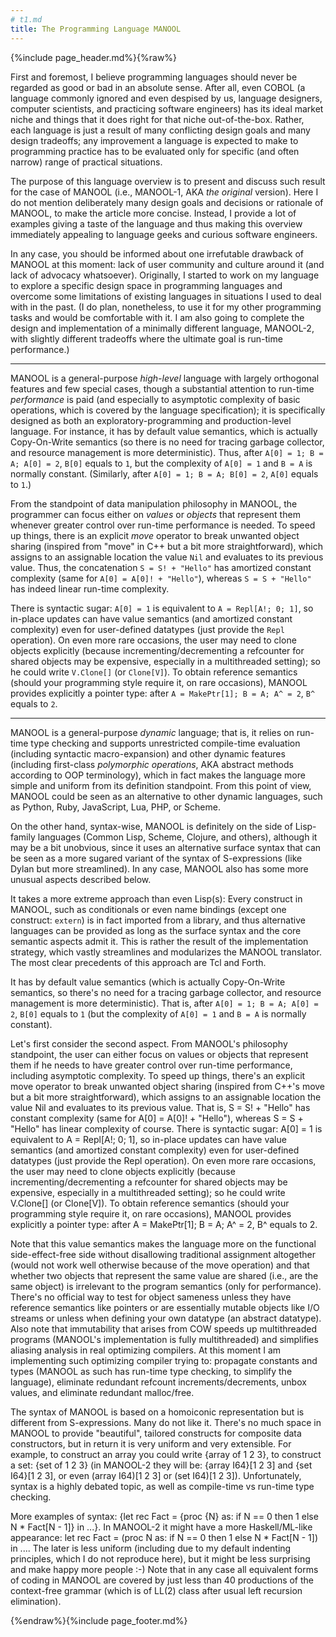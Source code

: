 ```yaml
---
# t1.md
title: The Programming Language MANOOL
---
```


{%include page_header.md%}{%raw%}


First and foremost, I believe programming languages should never be regarded as good or bad in an absolute sense. After all, even COBOL (a language commonly
ignored and even despised by us, language designers, computer scientists, and practicing software engineers) has its ideal market niche and things that it does
right for that niche out-of-the-box. Rather, each language is just a result of many conflicting design goals and many design tradeoffs; any improvement a
language is expected to make to programming practice has to be evaluated only for specific (and often narrow) range of practical situations.

The purpose of this language overview is to present and discuss such result for the case of MANOOL (i.e., MANOOL-1, AKA _the original_ version). Here I do not
mention deliberately many design goals and decisions or rationale of MANOOL, to make the article more concise. Instead, I provide a lot of examples giving a
taste of the language and thus making this overview immediately appealing to language geeks and curious software engineers.

In any case, you should be informed about one irrefutable drawback of MANOOL at this moment: lack of user community and culture around it (and lack of advocacy
whatsoever). Originally, I started to work on my language to explore a specific design space in programming languages and overcome some limitations of existing
languages in situations I used to deal with in the past. (I do plan, nonetheless, to use it for my other programming tasks and would be comfortable with it. I
am also going to complete the design and implementation of a minimally different language, MANOOL-2, with slightly different tradeoffs where the ultimate goal
is run-time performance.)

---

MANOOL is a general-purpose *high-level* language with largely orthogonal features and few special cases, though a substantial attention to run-time
*performance* is paid (and especially to asymptotic complexity of basic operations, which is covered by the language specification); it is specifically designed
as both an exploratory-programming and production-level language. For instance, it has by default value semantics, which is actually Copy-On-Write semantics (so
there is no need for tracing garbage collector, and resource management is more deterministic). Thus, after `A[0] = 1; B = A; A[0] = 2`, `B[0]` equals to `1`,
but the complexity of `A[0] = 1` and `B = A` is normally constant. (Similarly, after `A[0] = 1; B = A; B[0] = 2`, `A[0]` equals to `1`.)

From the standpoint of data manipulation philosophy in MANOOL, the programmer can focus either on _values_ or _objects_ that represent them whenever greater
control over run-time performance is needed. To speed up things, there is an explicit _move_ operator to break unwanted object sharing (inspired from "move" in
C++ but a bit more straightforward), which assigns to an assignable location the value `Nil` and evaluates to its previous value. Thus, the concatenation `S =
S! + "Hello"` has amortized constant complexity (same for `A[0] = A[0]! + "Hello"`), whereas `S = S + "Hello"` has indeed linear run-time complexity.

There is syntactic sugar: `A[0] = 1` is equivalent to `A = Repl[A!; 0; 1]`, so in-place updates can have value semantics (and amortized constant complexity)
even for user-defined datatypes (just provide the `Repl` operation). On even more rare occasions, the user may need to clone objects explicitly (because
incrementing/decrementing a refcounter for shared objects may be expensive, especially in a multithreaded setting); so he could write `V.Clone[]` (or
`Clone[V]`). To obtain reference semantics (should your programming style require it, on rare occasions), MANOOL provides explicitly a pointer type: after `A =
MakePtr[1]; B = A; A^ = 2`, `B^` equals to `2`.

---

MANOOL is a general-purpose *dynamic* language; that is, it relies on run-time type checking and supports unrestricted compile-time evaluation (including
syntactic macro-expansion) and other dynamic features (including first-class _polymorphic operations_, AKA abstract methods according to OOP terminology), which
in fact makes the language more simple and uniform from its definition standpoint. From this point of view, MANOOL could be seen as an alternative to other
dynamic languages, such as Python, Ruby, JavaScript, Lua, PHP, or Scheme.

On the other hand, syntax-wise, MANOOL is definitely on the side of Lisp-family languages (Common Lisp, Scheme, Clojure, and others), although it may be a bit
unobvious, since it uses an alternative surface syntax that can be seen as a more sugared variant of the syntax of S-expressions (like Dylan but more
streamlined). In any case, MANOOL also has some more unusual aspects described below.

It takes a more extreme approach than even Lisp(s): Every construct in MANOOL, such as conditionals or even name bindings (except one construct: `extern`) is in
fact imported from a library, and thus alternative languages can be provided as long as the surface syntax and the core semantic aspects admit it. This is
rather the result of the implementation strategy, which vastly streamlines and modularizes the MANOOL translator. The most clear precedents of this approach are
Tcl and Forth.

It has by default value semantics (which is actually Copy-On-Write semantics, so there's no need for a tracing garbage collector, and resource management is
more deterministic). That is, after `A[0] = 1; B = A; A[0] = 2`, `B[0]` equals to `1` (but the complexity of `A[0] = 1` and `B = A` is normally constant).

Let's first consider the second aspect. From MANOOL's philosophy standpoint, the user can either focus on values or objects that represent them if he needs to
have greater control over run-time performance, including asymptotic complexity. To speed up things, there's an explicit move operator to break unwanted object
sharing (inspired from C++'s move but a bit more straightforward), which assigns to an assignable location the value Nil and evaluates to its previous value.
That is, S = S! + "Hello" has constant complexity (same for A[0] = A[0]! + "Hello"), whereas S = S + "Hello" has linear complexity of course. There is syntactic
sugar: A[0] = 1 is equivalent to A = Repl[A!; 0; 1], so in-place updates can have value semantics (and amortized constant complexity) even for user-defined
datatypes (just provide the Repl operation). On even more rare occasions, the user may need to clone objects explicitly (because incrementing/decrementing a
refcounter for shared objects may be expensive, especially in a multithreaded setting); so he could write V.Clone[] (or Clone[V]). To obtain reference semantics
(should your programming style require it, on rare occasions), MANOOL provides explicitly a pointer type: after A = MakePtr[1]; B = A; A^ = 2, B^ equals to 2.

Note that this value semantics makes the language more on the functional side-effect-free side without disallowing traditional assignment altogether (would not
work well otherwise because of the move operation) and that whether two objects that represent the same value are shared (i.e., are the same object) is
irrelevant to the program semantics (only for performance). There's no official way to test for object sameness unless they have reference semantics like
pointers or are essentially mutable objects like I/O streams or unless when defining your own datatype (an abstract datatype). Also note that immutability that
arises from COW speeds up multithreaded programs (MANOOL's implementation is fully multithreaded) and simplifies aliasing analysis in real optimizing compilers.
At this moment I am implementing such optimizing compiler trying to: propagate constants and types (MANOOL as such has run-time type checking, to simplify the
language), eliminate redundant refcount increments/decrements, unbox values, and eliminate redundant malloc/free.

The syntax of MANOOL is based on a homoiconic representation but is different from S-expressions. Many do not like it. There's no much space in MANOOL to
provide "beautiful", tailored constructs for composite data constructors, but in return it is very uniform and very extensible. For example, to construct an
array you could write {array of 1 2 3}, to construct a set: {set of 1 2 3} (in MANOOL-2 they will be: {array I64}[1 2 3] and {set I64}[1 2 3], or even (array
I64)[1 2 3] or (set I64)[1 2 3]). Unfortunately, syntax is a highly debated topic, as well as compile-time vs run-time type checking.

More examples of syntax: {let rec Fact = {proc {N} as: if N == 0 then 1 else N * Fact[N - 1]} in ...}. In MANOOL-2 it might have a more Haskell/ML-like
appearance: let rec Fact = (proc N as: if N == 0 then 1 else N * Fact[N - 1]) in .... The later is less uniform (including due to my default indenting
principles, which I do not reproduce here), but it might be less surprising and make happy more people :-) Note that in any case all equivalent forms of coding
in MANOOL are covered by just less than 40 productions of the context-free grammar (which is of LL(2) class after usual left recursion elimination).


{%endraw%}{%include page_footer.md%}
